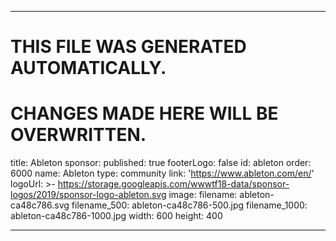 ----

# THIS FILE WAS GENERATED AUTOMATICALLY.
# CHANGES MADE HERE WILL BE OVERWRITTEN.

title: Ableton
sponsor:
  published: true
  footerLogo: false
  id: ableton
  order: 6000
  name: Ableton
  type: community
  link: 'https://www.ableton.com/en/'
  logoUrl: >-
    https://storage.googleapis.com/wwwtf18-data/sponsor-logos/2019/sponsor-logo-ableton.svg
  image:
    filename: ableton-ca48c786.svg
    filename_500: ableton-ca48c786-500.jpg
    filename_1000: ableton-ca48c786-1000.jpg
    width: 600
    height: 400

----

